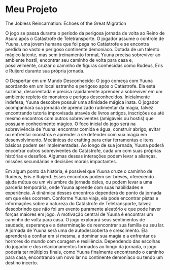 # Meu Projeto
The Jobless Reincarnation: Echoes of the Great Migration

O jogo se passa durante o período da perigosa jornada de volta ao Reino de Asura após o Catástrofe de Teletransporte. O jogador assume o controle de Yuuna, uma jovem humana que foi pega no Catástrofe e se encontra perdida no vasto e perigoso continente demoníaco. Dotada de um talento mágico latente, mas sem treinamento formal, Yuuna precisa sobreviver ao ambiente hostil, encontrar seu caminho de volta para casa e, possivelmente, cruzar o caminho de figuras conhecidas como Rudeus, Eris e Ruijerd durante sua própria jornada.

O Despertar em um Mundo Desconhecido: O jogo começa com Yuuna acordando em um local estranho e perigoso após o Catástrofe. Ela está sozinha, desorientada e precisa rapidamente aprender a sobreviver em um ambiente repleto de monstros e perigos desconhecidos.
Inicialmente indefesa, Yuuna descobre possuir uma afinidade mágica inata. O jogador acompanhará sua jornada de aprendizado rudimentar da magia, talvez encontrando tutoria improvisada através de livros antigos, inscrições ou até mesmo encontros com outros sobreviventes (amigáveis ou hostis) que possuam conhecimento mágico.
O foco inicial do jogo será na sobrevivência de Yuuna: encontrar comida e água, construir abrigo, evitar ou enfrentar monstros e aprender a se defender com sua magia em desenvolvimento. Mecânicas de crafting para criar ferramentas e itens básicos podem ser implementadas.
Ao longo de sua jornada, Yuuna poderá encontrar outros sobreviventes do Catástrofe, cada um com suas próprias histórias e desafios. Algumas dessas interações podem levar a alianças, missões secundárias e decisões morais impactantes.

Em algum ponto da história, é possível que Yuuna cruze o caminho de Rudeus, Eris e Ruijerd. Esses encontros podem ser breves, oferecendo ajuda mútua ou um vislumbre da jornada deles, ou podem levar a uma parceria temporária, onde Yuuna aprende com suas habilidades e experiência. A dinâmica desses encontros dependerá do ponto da jornada em que eles ocorrem.
Conforme Yuuna viaja, ela pode encontrar pistas e informações sobre a natureza do Catástrofe de Teletransporte, talvez descobrindo que não foi um evento puramente aleatório e que pode haver forças maiores em jogo.
A motivação central de Yuuna é encontrar um caminho de volta para casa. O jogo explorará seus sentimentos de saudade, esperança e a determinação de reencontrar sua família ou seu lar.
A jornada de Yuuna será uma de autodescoberta e crescimento. Ela aprenderá a confiar em si mesma, a dominar sua magia e a enfrentar os horrores do mundo com coragem e resiliência.
Dependendo das escolhas do jogador e dos relacionamentos formados ao longo da jornada, o jogo poderia ter múltiplos finais, como Yuuna finalmente encontrando o caminho para casa, encontrando um novo lar no continente demoníaco ou tendo um destino incerto.
